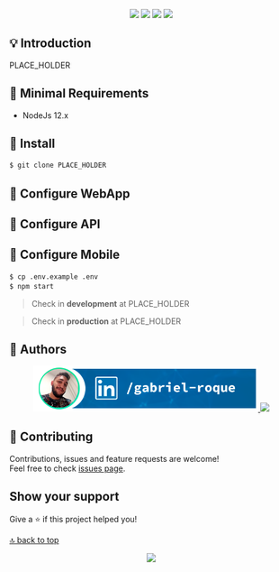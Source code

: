 <p align="center">
   <a href="#"><img src="https://raw.githubusercontent.com/gabriel-roque/design/master/btn-open-app.png" width="200"></a>
   <a href="#"><img src="https://github.com/gabriel-roque/design/blob/master/btn-front-end.png?raw=true" width="200"></a>
    <a href="#"><img src="https://raw.githubusercontent.com/gabriel-roque/design/master/btn-back-end.png" width="200"></a>
  <a href="#"><img src="https://raw.githubusercontent.com/gabriel-roque/design/master/btn-mobile.png" width="200"></a>
</p>

## 💡 Introduction

PLACE_HOLDER

## 📝 Minimal Requirements

- NodeJs 12.x

## 🚀 Install

```sh
$ git clone PLACE_HOLDER
```

## 📝 Configure WebApp
## 📝 Configure API
## 📝 Configure Mobile

```sh
$ cp .env.example .env
$ npm start
```

> Check in **development** at PLACE_HOLDER

> Check in **production** at PLACE_HOLDER

## 👤 Authors

<p align="center">
  <a href="https://www.linkedin.com/in/gabriel-roque/">
    <img src="https://github.com/gabriel-roque/design/blob/master/banner-contato-left.png?raw=true" width="400">
  </a>
  <a href="https://github.com/gabriel-roque">
    <img src="https://github.com/gabriel-roque/design/blob/master/banner-contato-right.png?raw=true" width="343">
  </a>
</p>

## 🤝 Contributing

Contributions, issues and feature requests are welcome!<br />Feel free to check [issues page](https://github.com/gabriel-roque/PLACE_HOLDER/issues).

## Show your support

Give a ⭐️ if this project helped you!

[🔝 back to top](#top)

<p align="center">
  <img src="https://raw.githubusercontent.com/gabriel-roque/design/master/logo-gabriel-roque.png" width="200"/>
</p>
